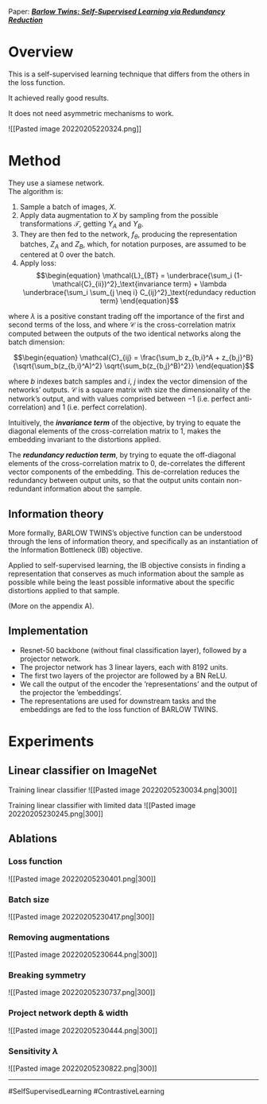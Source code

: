 Paper: [***Barlow Twins: Self-Supervised Learning via Redundancy Reduction***](https://arxiv.org/pdf/2103.03230.pdf)


# Overview
This is a self-supervised learning technique that differs from the others in the loss function.

It achieved really good results.

It does not need asymmetric mechanisms to work.

![[Pasted image 20220205220324.png]]


# Method
They use a siamese network.  
The algorithm is:
1. Sample a batch of images, $X$.
2. Apply data augmentation to $X$ by sampling from the possible transformations $\mathcal{T}$, getting $Y_A$ and $Y_B$.
3. They are then fed to the network, $f_\theta$, producing the representation batches, $Z_A$ and $Z_B$, which, for notation purposes, are assumed to be centered at 0 over the batch.
4. Apply loss:
$$\begin{equation}
\mathcal{L}_{BT} = \underbrace{\sum_i (1-\mathcal{C}_{ii})^2}_\text{invariance term} + \lambda \underbrace{\sum_i \sum_{j \neq i} C_{ij}^2}_\text{redundacy reduction term}
\end{equation}$$

where $\lambda$ is a positive constant trading off the importance of the first and second terms of the loss, and where $\mathcal{C}$ is the cross-correlation matrix computed between the outputs of the two identical networks along the batch dimension:

$$\begin{equation}
\mathcal{C}_{ij} = \frac{\sum_b z_{b,i}^A + z_{b,j}^B}
{\sqrt{\sum_b(z_{b,i}^A)^2} \sqrt{\sum_b(z_{b,j}^B)^2}}
\end{equation}$$

where $b$ indexes batch samples and $i$, $j$ index the vector dimension of the networks’ outputs. $\mathcal{C}$ is a square matrix with size the dimensionality of the network’s output, and with values comprised between $-1$ (i.e. perfect anti-correlation) and $1$ (i.e. perfect correlation).

Intuitively, the ***invariance term*** of the objective, by trying to equate the diagonal elements of the cross-correlation matrix to 1, makes the embedding invariant to the distortions applied.

The ***redundancy reduction term***, by trying to equate the off-diagonal elements of the cross-correlation matrix to 0, de-correlates the different vector components of the embedding. This de-correlation reduces the redundancy between output units, so that the output units contain non-redundant information about the sample.

## Information theory
More formally, BARLOW TWINS’s objective function can be understood through the lens of information theory, and specifically as an instantiation of the Information Bottleneck (IB) objective.

Applied to self-supervised learning, the IB objective consists in finding a representation that conserves as much information about the sample as possible while being the least possible informative about the specific distortions applied to that sample.

(More on the appendix A).

## Implementation
- Resnet-50 backbone (without final classification layer), followed by a projector network.
- The projector network has 3 linear layers, each with 8192 units.
- The first two layers of the projector are followed by a BN ReLU.
- We call the output of the encoder the ’representations’ and the output of the projector the ’embeddings’.
- The representations are used for downstream tasks and the embeddings are fed to the loss function of BARLOW TWINS.

# Experiments

## Linear classifier on ImageNet
Training linear classifier
![[Pasted image 20220205230034.png|300]]

Training linear classifier with limited data
![[Pasted image 20220205230245.png|300]]

## Ablations
### Loss function
![[Pasted image 20220205230401.png|300]]

### Batch size
![[Pasted image 20220205230417.png|300]]

### Removing augmentations
![[Pasted image 20220205230644.png|300]]

### Breaking symmetry
![[Pasted image 20220205230737.png|300]]

### Project network depth & width
![[Pasted image 20220205230444.png|300]]

###  Sensitivity $\lambda$
![[Pasted image 20220205230822.png|300]]







___
#SelfSupervisedLearning  #ContrastiveLearning  